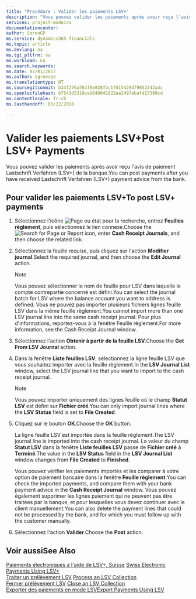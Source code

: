 ```yaml
---
title: "Procédure : Valider les paiements LSV+"
description: "Vous pouvez valider les paiements après avoir reçu l'avis de paiement Lastschrift Verfahren (LSV+) de la banque."
services: project-madeira
documentationcenter: 
author: SorenGP
ms.service: dynamics365-financials
ms.topic: article
ms.devlang: na
ms.tgt_pltfrm: na
ms.workload: na
ms.search.keywords: 
ms.date: 07/01/2017
ms.author: sgroespe
ms.translationtype: HT
ms.sourcegitcommit: b34f276a764f0e828fbc1f015429df9852242a4c
ms.openlocfilehash: b7543d5310ce1040042822ea3497ebafd17389cd
ms.contentlocale: fr-ch
ms.lasthandoff: 03/22/2018

---
```

# <a name="post-lsv-payments"></a><span data-ttu-id="3726a-103">Valider les paiements LSV+</span><span class="sxs-lookup"><span data-stu-id="3726a-103">Post LSV+ Payments</span></span>
<span data-ttu-id="3726a-104">Vous pouvez valider les paiements après avoir reçu l'avis de paiement Lastschrift Verfahren (LSV+) de la banque.</span><span class="sxs-lookup"><span data-stu-id="3726a-104">You can post payments after you have received Lastschrift Verfahren (LSV+) payment advice from the bank.</span></span>  

## <a name="to-post-lsv-payments"></a><span data-ttu-id="3726a-105">Pour valider les paiements LSV+</span><span class="sxs-lookup"><span data-stu-id="3726a-105">To post LSV+ payments</span></span>  

1.  <span data-ttu-id="3726a-106">Sélectionnez l'icône ![Page ou état pour la recherche](../../media/ui-search/search_small.png "Page ou état pour la recherche"), entrez **Feuilles règlement**, puis sélectionnez le lien connexe.</span><span class="sxs-lookup"><span data-stu-id="3726a-106">Choose the ![Search for Page or Report](../../media/ui-search/search_small.png "Search for Page or Report icon") icon, enter **Cash Receipt Journals**, and then choose the related link.</span></span>  
2.  <span data-ttu-id="3726a-107">Sélectionnez la feuille requise, puis cliquez sur l'action **Modifier journal**.</span><span class="sxs-lookup"><span data-stu-id="3726a-107">Select the required journal, and then choose the **Edit Journal** action.</span></span>  

    > [!NOTE]  
    >  <span data-ttu-id="3726a-108">Vous pouvez sélectionner le nom de feuille pour LSV dans laquelle le compte contrepartie concerné est défini.</span><span class="sxs-lookup"><span data-stu-id="3726a-108">You can select the journal batch for LSV where the balance account you want to address is defined.</span></span> <span data-ttu-id="3726a-109">Vous ne pouvez pas importer plusieurs fichiers lignes feuille LSV dans la même feuille règlement.</span><span class="sxs-lookup"><span data-stu-id="3726a-109">You cannot import more than one LSV journal line into the same cash receipt journal.</span></span> <span data-ttu-id="3726a-110">Pour plus d'informations, reportez-vous à la fenêtre Feuille règlement.</span><span class="sxs-lookup"><span data-stu-id="3726a-110">For more information, see the Cash Receipt Journal window.</span></span>  

3.  <span data-ttu-id="3726a-111">Sélectionnez l'action **Obtenir à partir de la feuille LSV**.</span><span class="sxs-lookup"><span data-stu-id="3726a-111">Choose the **Get From LSV Journal** action.</span></span>  
4.  <span data-ttu-id="3726a-112">Dans la fenêtre **Liste feuilles LSV**, sélectionnez la ligne feuille LSV que vous souhaitez importer avec la feuille règlement.</span><span class="sxs-lookup"><span data-stu-id="3726a-112">In the **LSV Journal List** window, select the LSV journal line that you want to import to the cash receipt journal.</span></span>  

    > [!NOTE]  
    >  <span data-ttu-id="3726a-113">Vous pouvez importer uniquement des lignes feuille où le champ **Statut LSV** est défini sur **Fichier créé**.</span><span class="sxs-lookup"><span data-stu-id="3726a-113">You can only import journal lines where the **LSV Status** field is set to **File Created**.</span></span>  

5.  <span data-ttu-id="3726a-114">Cliquez sur le bouton **OK**.</span><span class="sxs-lookup"><span data-stu-id="3726a-114">Choose the **OK** button.</span></span>  

    <span data-ttu-id="3726a-115">La ligne feuille LSV est importée dans la feuille règlement.</span><span class="sxs-lookup"><span data-stu-id="3726a-115">The LSV journal line is imported into the cash receipt journal.</span></span> <span data-ttu-id="3726a-116">La valeur du champ **Statut LSV** dans la fenêtre **Liste feuilles LSV** passe de **Fichier créé** à **Terminé**.</span><span class="sxs-lookup"><span data-stu-id="3726a-116">The value in the **LSV Status** field in the **LSV Journal List** window changes from **File Created** to **Finished**.</span></span>  

    <span data-ttu-id="3726a-117">Vous pouvez vérifier les paiements importés et les comparer à votre option de paiement bancaire dans la fenêtre **Feuille règlement**.</span><span class="sxs-lookup"><span data-stu-id="3726a-117">You can check the imported payments, and compare them with your bank payment advice in the **Cash Receipt Journal** window.</span></span> <span data-ttu-id="3726a-118">Vous pouvez également supprimer les lignes paiement qui ne peuvent pas être traitées par la banque, et pour lesquelles vous devez continuer avec le client manuellement.</span><span class="sxs-lookup"><span data-stu-id="3726a-118">You can also delete the payment lines that could not be processed by the bank, and for which you must follow up with the customer manually.</span></span>  

6.  <span data-ttu-id="3726a-119">Sélectionnez l'action **Valider**.</span><span class="sxs-lookup"><span data-stu-id="3726a-119">Choose the **Post** action.</span></span>  

## <a name="see-also"></a><span data-ttu-id="3726a-120">Voir aussi</span><span class="sxs-lookup"><span data-stu-id="3726a-120">See Also</span></span>  
 <span data-ttu-id="3726a-121">[Paiements électroniques à l'aide de LSV+, Suisse](swiss-electronic-payments-using-lsv-.md) </span><span class="sxs-lookup"><span data-stu-id="3726a-121">[Swiss Electronic Payments Using LSV+](swiss-electronic-payments-using-lsv-.md) </span></span>  
 <span data-ttu-id="3726a-122">[Traiter un prélèvement LSV](how-to-process-an-lsv-collection.md) </span><span class="sxs-lookup"><span data-stu-id="3726a-122">[Process an LSV Collection](how-to-process-an-lsv-collection.md) </span></span>  
 <span data-ttu-id="3726a-123">[Fermer prélèvement LSV](how-to-close-an-lsv-collection.md) </span><span class="sxs-lookup"><span data-stu-id="3726a-123">[Close an LSV Collection](how-to-close-an-lsv-collection.md) </span></span>  
 [<span data-ttu-id="3726a-124">Exporter des paiements en mode LSV</span><span class="sxs-lookup"><span data-stu-id="3726a-124">Export Payments Using LSV</span></span>](how-to-export-payments-using-lsv.md) 

